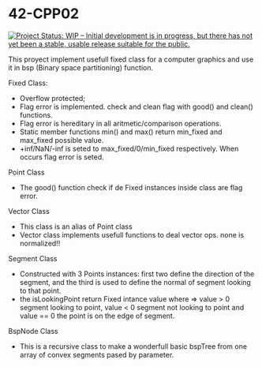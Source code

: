# 42-CPP02

[![Project Status: WIP – Initial development is in progress, but there has not yet been a stable, usable release suitable for the public.](https://www.repostatus.org/badges/latest/wip.svg)](https://www.repostatus.org/#wip)

This proyect implement usefull fixed class for a computer graphics and use it in bsp (Binary space partitioning) function.

Fixed Class:
  - Overflow protected;
  - Flag error is implemented. check and clean flag with good() and clean() functions.
  - Flag error is hereditary in all aritmetic/comparison operations.
  - Static member functions min() and max() return min_fixed and max_fixed possible value.
  - +inf/NaN/-inf is seted to max_fixed/0/min_fixed respectively. When occurs flag error is seted.

Point Class
  -  The good() function check if de Fixed instances inside class are flag error.

Vector Class
  - This class is an alias of Point class
  - Vector class implements usefull functions to deal vector ops. none is normalized!!
  
Segment Class
  - Constructed with 3 Points instances: first two define the direction of the segment,
    and the third is used to define the normal of segment looking to that point.
  - the isLookingPoint return Fixed intance value where => value > 0 segment looking to point, value < 0 segment not looking to point
    and value == 0 the point is on the edge of segment.

BspNode Class
  - This is a recursive class to make a wonderfull basic bspTree from one array of convex segments pased by parameter. 


  
   
